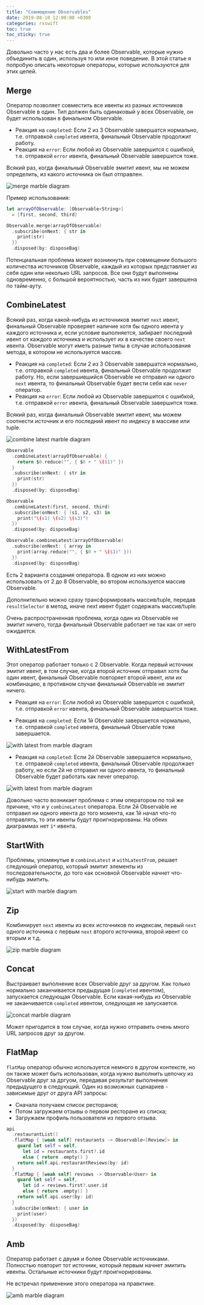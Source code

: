 ```yaml
---
title: "Совмещение Observables"
date: 2019-08-10 12:00:00 +0300
categories: rxswift
toc: true
toc_sticky: true
---
```


Довольно часто у нас есть два и более Observable, которые нужно объединить в один, используя то или иное поведение. В этой статье я попробую описать некоторые операторы, которые используются для этих целей.

## Merge

Оператор позволяет совместить все ивенты из разных источников Observable в один. Тип должен быть одинаковый у всех Observable, он будет использован в финальном Observable.

* Реакция на `completed`: Если 2 из 3 Observable завершатся нормально, т.е. отправкой `completed` ивента, финальный Observable продолжит работу.
* Реакция на `error`: Если любой из Observable завершится с ошибкой, т.е. отправкой `error` ивента, финальный Observable завершится тоже. 

Всякий раз, когда финальный Observable эмитит ивент, мы не можем определить, из какого источника он был отправлен.

![merge marble diagram](http://dukhovich.by/assets/images/articles/16/merge.png)

Пример использования:

```swift
let arrayOfObservable: [Observable<String>]
  = [first, second, third]

Observable.merge(arrayOfObservable)
  .subscribe(onNext: { str in
    print(str)
  })
  .disposed(by: disposeBag)
```

Потенциальная проблема может возникнуть при совмещении большого количества источников Observable, каждый из которых представляет из себя один или неколько URL запросов. Все они будут выполнены одновременно, с большой вероятностью, часть из них будет завершена по тайм-ауту.

## CombineLatest

Всякий раз, когда какой-нибудь из источников эмитит `next` ивент, финальный Observable проверяет наличие хотя бы одного ивента у каждого источника и, если условие выполняется, забирает последний ивент от каждого источника и использует их в качестве своего `next` ивента. Observable могут иметь разные типы в случае использования метода, в котором не используется массив.

* Реакция на `completed`: Если 2 из 3 Observable завершатся нормально, т.е. отправкой `completed` ивента, финальный Observable продолжит работу. Но, если завершившийся Observable не отправил ни одного `next` ивента, то финальный Observable будет вести себя как `never` оператор.
* Реакция на `error`: Если любой из Observable завершится с ошибкой, т.е. отправкой `error` ивента, финальный Observable завершится тоже. 

Всякий раз, когда финальный Observable эмитит ивент, мы можем соотнести источник и его последний ивент по индексу в массиве или tuple.

![combine latest marble diagram](http://dukhovich.by/assets/images/articles/16/combinelatest.png)

```swift
Observable
  .combineLatest(arrayOfObservable) {
    return $0.reduce("", { $0 + " \($1)" })
  }
  .subscribe(onNext: { str in
    print(str)
  })
  .disposed(by: disposeBag)

Observable
  .combineLatest(first, second, third)
  .subscribe(onNext: { (s1, s2, s3) in
    print("\(s1) \(s2) \(s3)")
  })
  .disposed(by: disposeBag)

Observable.combineLatest(arrayOfObservable)
  .subscribe(onNext: { array in
    print(array.reduce("", { $0 + " \($1)" }))
  })
  .disposed(by: disposeBag)
```

Есть 2 варианта создания оператора. В одном из них можно использовать от 2 до 8 Observable, во втором используется массив Observable.

Дополнительно можно сразу трансформировать массив/tuple, передав `resultSelector` в метод, иначе next ивент будет содержать массив/tuple. 

Очень распространенная проблема, когда один из Observable не эмитит ничего, тогда финальный Observable работает не так как от него ожидается.

## WithLatestFrom

Этот оператор работает только с 2 Observable. Когда первый источник эмитит ивент, в том случае, когда второй источник отправил хотя бы один ивент, финальный Observable повторяет второй ивент, или их комбинацию, в противном случае финальный Observable не эмитит ничего.

* Реакция на `error`: Если любой из Observable завершится с ошибкой, т.е. отправкой `error` ивента, финальный Observable завершится тоже. 

* Реакция на `completed`: Если 1й Observable завершается нормально, т.е. отправкой `completed` ивента, финальный Observable тоже завершается. 

![with latest from marble diagram](http://dukhovich.by/assets/images/articles/16/withlatestfrom1.png)

* Реакция на `completed`: Если 2й Observable завершается нормально, т.е. отправкой `completed` ивента, финальный Observable продолжает работу, но если 2й не отправил ни одного ивента, то финальный Observable будет работать как never оператор.

![with latest from marble diagram](http://dukhovich.by/assets/images/articles/16/withlatestfrom2.png)

Довольно часто возникает проблема с этим оператором по той же причине, что и у `combineLatest` оператора. Если 2й Observable не отправил ни одного ивента до того момента, как 1й начал что-то отправлять, то эти ивенты будут проигнорированы. На обеих диаграммах нет `1*` ивента.

## StartWith

Проблемы, упомянутые в `combineLatest` и `withLatestFrom`, решает следующий оператор, который эмитит элементы из последовательности,  до того как основной Observable начнет что-нибудь эмитить.

![start with marble diagram](http://dukhovich.by/assets/images/articles/16/startwith.png)

## Zip

Комбинирует `next` ивенты из всех источников по индексам, первый `next` одного источника с первым `next` второго источника, второй ивент со вторым и т.д.

![zip marble diagram](http://dukhovich.by/assets/images/articles/16/zip.png)

## Concat

Выстраивает выполнение всех Observable друг за другом. Как только нормально заканчивается предыдущая (`completed` ивентом), запускается следующая Observable. Если какая-нибудь из Observable не заканчивается `completed` ивентом, следующая не запускается.

![concat marble diagram](http://dukhovich.by/assets/images/articles/16/concat.png)

Может пригодится в том случае, когда нужно отправить очень много URL запросов друг за другом.

## FlatMap

`flatMap` оператор обычно используется немного в другом контексте, но он также может быть использован, когда нужно выполнить цепочку из Observable друг за дргуом, передавая результат выполнения предыдущего в следующий. Один из возможных сценариев - зависимые друг от друга API запросы:

* Сначала получаем список ресторанов;
* Потом загружаем отзывы о первом ресторане из списка;
* Загружаем профиль пользователя из первого отзыва.

```swift
api
  .restaurantList()
  .flatMap { [weak self] restaurants -> Observable<[Review]> in
    guard let self = self,
      let id = restaurants.first?.id
      else { return .empty() }
    return self.api.restaurantReviews(by: id)
  }
  .flatMap { [weak self] reviews -> Observable<User> in
    guard let self = self,
      let id = reviews.first?.user.id
      else { return .empty() }
    return self.api.user(by: id)
  }
  .subscribe(onNext: { user in
    print(user)
  })
  .disposed(by: disposeBag)
```

## Amb

Оператор работает с двумя и более Observable источниками. Полностью повторит тот источник, который первым начнет эмитить ивенты. Остальные источники будут проигнорированы.

Не встречал применение этого оператора на правктике.

![amb marble diagram](http://dukhovich.by/assets/images/articles/16/amb.png)